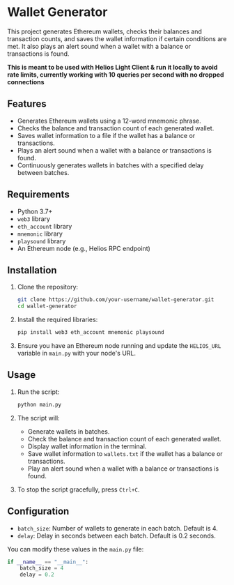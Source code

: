 # Wallet Generator

This project generates Ethereum wallets, checks their balances and transaction counts, and saves the wallet information if certain conditions are met. It also plays an alert sound when a wallet with a balance or transactions is found.

**This is meant to be used with Helios Light Client & run it locally to avoid rate limits, currently working with 10 queries per second with no dropped connections**
## Features

- Generates Ethereum wallets using a 12-word mnemonic phrase.
- Checks the balance and transaction count of each generated wallet.
- Saves wallet information to a file if the wallet has a balance or transactions.
- Plays an alert sound when a wallet with a balance or transactions is found.
- Continuously generates wallets in batches with a specified delay between batches.

## Requirements

- Python 3.7+
- `web3` library
- `eth_account` library
- `mnemonic` library
- `playsound` library
- An Ethereum node (e.g., Helios RPC endpoint)

## Installation

1. Clone the repository:

    ```sh
    git clone https://github.com/your-username/wallet-generator.git
    cd wallet-generator
    ```

2. Install the required libraries:

    ```sh
    pip install web3 eth_account mnemonic playsound
    ```

3. Ensure you have an Ethereum node running and update the `HELIOS_URL` variable in `main.py` with your node's URL.

## Usage

1. Run the script:

    ```sh
    python main.py
    ```

2. The script will:
    - Generate wallets in batches.
    - Check the balance and transaction count of each generated wallet.
    - Display wallet information in the terminal.
    - Save wallet information to `wallets.txt` if the wallet has a balance or transactions.
    - Play an alert sound when a wallet with a balance or transactions is found.

3. To stop the script gracefully, press `Ctrl+C`.

## Configuration

- `batch_size`: Number of wallets to generate in each batch. Default is 4.
- `delay`: Delay in seconds between each batch. Default is 0.2 seconds.

You can modify these values in the `main.py` file:

```python
if __name__ == "__main__":
    batch_size = 4
    delay = 0.2
